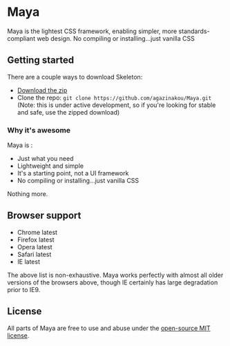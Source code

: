 # Maya
Maya is the lightest CSS framework, enabling simpler, more standards-compliant web design. No compiling or installing...just vanilla CSS

## Getting started

There are a couple ways to download Skeleton:
- [Download the zip](https://github.com/agazinakou/Maya.git)
- Clone the repo: `git clone https://github.com/agazinakou/Maya.git` (Note: this is under active development, so if you're looking for stable and safe, use the zipped download)

### Why it's awesome

Maya is : 
- Just what you need
- Lightweight and simple
- It's a starting point, not a UI framework
- No compiling or installing...just vanilla CSS

Nothing more.

## Browser support

- Chrome latest
- Firefox latest
- Opera latest
- Safari latest
- IE latest

The above list is non-exhaustive. Maya works perfectly with almost all older versions of the browsers above, though IE certainly has large degradation prior to IE9.


## License

All parts of Maya are free to use and abuse under the [open-source MIT license](https://github.com/agazinakou/Maya/blob/master/LICENSE).